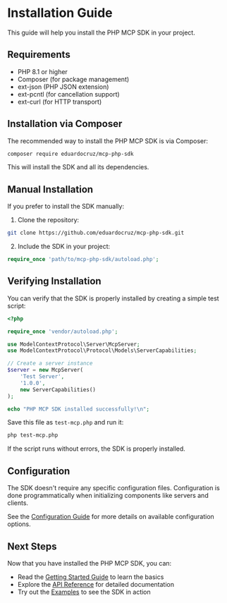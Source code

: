 # Installation Guide

This guide will help you install the PHP MCP SDK in your project.

## Requirements

- PHP 8.1 or higher
- Composer (for package management)
- ext-json (PHP JSON extension)
- ext-pcntl (for cancellation support)
- ext-curl (for HTTP transport)

## Installation via Composer

The recommended way to install the PHP MCP SDK is via Composer:

```bash
composer require eduardocruz/mcp-php-sdk
```

This will install the SDK and all its dependencies.

## Manual Installation

If you prefer to install the SDK manually:

1. Clone the repository:

```bash
git clone https://github.com/eduardocruz/mcp-php-sdk.git
```

2. Include the SDK in your project:

```php
require_once 'path/to/mcp-php-sdk/autoload.php';
```

## Verifying Installation

You can verify that the SDK is properly installed by creating a simple test script:

```php
<?php

require_once 'vendor/autoload.php';

use ModelContextProtocol\Server\McpServer;
use ModelContextProtocol\Protocol\Models\ServerCapabilities;

// Create a server instance
$server = new McpServer(
    'Test Server',
    '1.0.0',
    new ServerCapabilities()
);

echo "PHP MCP SDK installed successfully!\n";
```

Save this file as `test-mcp.php` and run it:

```bash
php test-mcp.php
```

If the script runs without errors, the SDK is properly installed.

## Configuration

The SDK doesn't require any specific configuration files. Configuration is done programmatically when initializing components like servers and clients.

See the [Configuration Guide](configuration.md) for more details on available configuration options.

## Next Steps

Now that you have installed the PHP MCP SDK, you can:

- Read the [Getting Started Guide](getting-started.md) to learn the basics
- Explore the [API Reference](../api-reference/README.md) for detailed documentation
- Try out the [Examples](../examples/README.md) to see the SDK in action